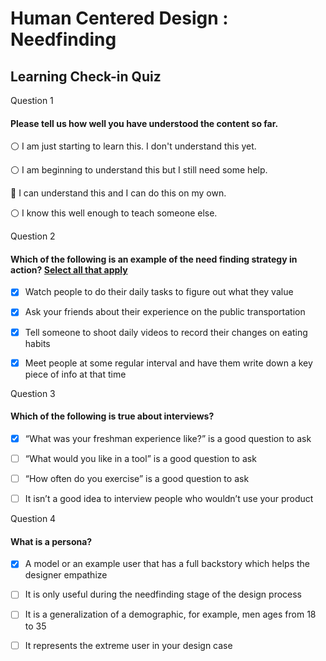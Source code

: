 # Human Centered Design : Needfinding

## **Learning Check-in** Quiz

Question 1

#### Please tell us how well you have understood the content so far.

⚪  I am just starting to learn this. I don't understand this yet.

⚪  I am beginning to understand this but I still need some help.

🔘  I can understand this and I can do this on my own.

⚪  I know this well enough to teach someone else.

Question 2

#### Which of the following is an example of the need finding strategy in action? <u>Select all that apply</u>

- [x] Watch people to do their daily tasks to figure out what they value

- [x] Ask your friends about their experience on the public transportation

- [x] Tell someone to shoot daily videos to record their changes on eating habits

- [x] Meet people at some regular interval and have them write down a key piece of info at that time

Question 3

#### Which of the following is true about interviews?

- [x] “What was your freshman experience like?” is a good question to ask 

- [ ] “What would you like in a tool” is a good question to ask

- [ ] “How often do you exercise” is a good question to ask

- [ ] It isn’t a good idea to interview people who wouldn’t use your product 

Question 4

#### What is a persona?

- [x] A model or an example user that has a full backstory which helps the designer empathize

- [ ] It is only useful during the needfinding stage of the design process

- [ ] It is a generalization of a demographic, for example, men ages from 18 to 35

- [ ] It represents the extreme user in your design case
